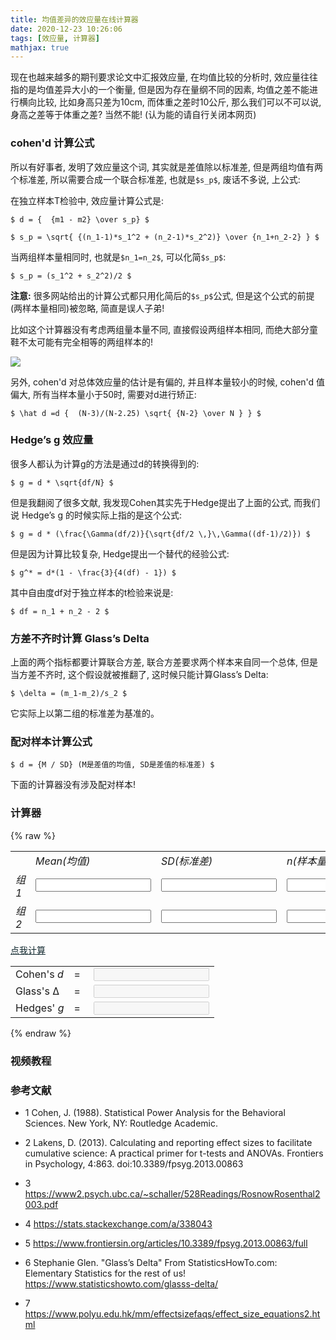 ```yaml
---
title: 均值差异的效应量在线计算器
date: 2020-12-23 10:26:06
tags: [效应量, 计算器]
mathjax: true
---
```


现在也越来越多的期刊要求论文中汇报效应量, 在均值比较的分析时, 
效应量往往指的是均值差异大小的一个衡量, 但是因为存在量纲不同的因素,
均值之差不能进行横向比较, 比如身高只差为10cm, 而体重之差时10公斤, 
那么我们可以不可以说, 身高之差等于体重之差? 当然不能! (认为能的请自行关闭本网页)

<!-- more -->
<!-- toc -->

### cohen'd 计算公式

所以有好事者, 发明了效应量这个词, 其实就是差值除以标准差, 但是两组均值有两个标准差, 
所以需要合成一个联合标准差, 也就是`$s_p$`, 废话不多说, 上公式:

在独立样本T检验中, 效应量计算公式是:

`$
d = {  {m1 - m2} \over s_p}
$`

`$
s_p = \sqrt{ {(n_1-1)*s_1^2 + (n_2-1)*s_2^2)} \over {n_1+n_2-2} }
$`

当两组样本量相同时, 也就是`$n_1=n_2$`, 可以化简`$s_p$`:

`$
s_p = (s_1^2 + s_2^2)/2
$`

**注意:** 很多网站给出的计算公式都只用化简后的`$s_p$`公式, 但是这个公式的前提(两样本量相同)被忽略, 
简直是误人子弟!

比如这个计算器没有考虑两组量本量不同, 直接假设两组样本相同, 而绝大部分童鞋不太可能有完全相等的两组样本的!

<img src="error-img.png">

另外, cohen'd 对总体效应量的估计是有偏的, 并且样本量较小的时候, cohen'd 值偏大, 所有当样本量小于50时, 
需要对d进行矫正:

`$
\hat d =d {  (N-3)/(N-2.25) \sqrt{ {N-2} \over N } }
$`

### Hedge’s g 效应量

很多人都认为计算g的方法是通过d的转换得到的:

`$
g = d * \sqrt{df/N}
$`


但是我翻阅了很多文献, 我发现Cohen其实先于Hedge提出了上面的公式, 
而我们说 Hedge’s g 的时候实际上指的是这个公式:

`$
g = d * (\frac{\Gamma(df/2)}{\sqrt{df/2 \,}\,\Gamma((df-1)/2)})
$`


但是因为计算比较复杂, Hedge提出一个替代的经验公式:

`$
g^* = d*(1 - \frac{3}{4(df) - 1})
$`

其中自由度df对于独立样本的t检验来说是:

`$
df = n_1 + n_2 - 2
$`

### 方差不齐时计算 Glass’s Delta

上面的两个指标都要计算联合方差, 联合方差要求两个样本来自同一个总体, 但是当方差不齐时, 这个假设就被推翻了, 
这时候只能计算Glass’s Delta:


`$
\delta = (m_1-m_2)/s_2
$`

它实际上以第二组的标准差为基准的。

### 配对样本计算公式

`$
d = {M / SD} (M是差值的均值, SD是差值的标准差)
$`

下面的计算器没有涉及配对样本!

### 计算器

{% raw %}

<form id="calculator"><table cellpadding="0" cellspacing="0">
  <tbody><tr>
      <td width="60">&nbsp;</td>
      <td width="50"><div><em>Mean(均值)</em></div></td>
      <td width="50"><div><em>SD(标准差)</em></div></td>
      <td width="50"><div><em>n(样本量)</em></div></td>
    </tr>
    <tr>
      <td valign="middle"><em>组 1</em></td>
      <td valign="middle"><input class="form-control" style="color:black;" name="m1" type="number" tabindex="1" size="8"></td>
      <td valign="middle"><input class="form-control" style="color:black;" name="sd1" type="number" tabindex="2" size="8"></td>
      <td valign="middle"><input class="form-control" style="color:black;" name="n1" type="number" tabindex="3" size="8" step=1></td>
    </tr>
    <tr>
      <td valign="middle"><em>组 2</em></td>
      <td valign="middle"><input class="form-control" style="color:black;" name="m2" type="number" tabindex="4" size="8"></td>
      <td valign="middle"><input class="form-control" style="color:black;" name="sd2" type="number" tabindex="5" size="8"></td>
      <td valign="middle"><input class="form-control" style="color:black;" name="n2" type="number" tabindex="6" size="8" step=1></td>
    </tr>
  </tbody>
</table>

<a class="btn btn-block" style="color: #142b31;" onclick="calculate()" href="#计算器">点我计算</a>
<table cellspacing="0" cellpadding="3">
    <tbody><tr>
      <td valign="middle">Cohen's <em>d</em></td>
      <td width="15" valign="middle">=</td>
      <td valign="middle"><input type="number" disabled size="15" name="resultD" readonly="true"></td>
    </tr>
    <tr>
      <td valign="middle">Glass's Δ</td>
      <td width="15" valign="middle">=</td>
      <td valign="middle"><input name="resultG" type="number" disabled class="" size="15" readonly="true"></td>
    </tr>
    <tr>
      <td valign="middle">Hedges' <em>g</em></td>
      <td width="15" valign="middle">=</td>
      <td valign="middle"><input name="resultH" type="number" disabled class="" size="15" readonly="true"></td>
    </tr>
  </tbody>
</table></form>
<style>
input.error{
    border: 2px solid #eb0505;
}
</style>
<script>
function calculate(){
    let form = document.getElementById('calculator');
    var m1 = parseFloat(form.m1.value);
    var m2 = parseFloat(form.m2.value);
    var sd1 = parseFloat(form.sd1.value);
    var sd2 = parseFloat(form.sd2.value);
    var n1 = parseFloat(form.n1.value);
    var n2 = parseFloat(form.n2.value);
    var data = {m1, m2, sd1, sd2, n1, n2}
    var dataVal = true;
    console.log(data)
    Object.keys(data).forEach((k, _)=>{
        console.log(k)
        if(isNaN(data[k])){
            dataVal = false
            form[k].classList.add('error')
        }
    })
    if(!dataVal)return;
    var glass_d = (m1-m2)/sd2;
    if (n1 >= 2 && n2 >= 2){
        var d_lower_1 = ((n1-1)*(sd1*sd1))+((n2-1)*(sd2*sd2));
        var d_lower_2 = (n1+n2-2);
        var d_lower = Math.sqrt(d_lower_1/d_lower_2);
        var cohen_d = (m1-m2)/d_lower;
        var hedges_g = cohen_d*( 1- ( 3 / ( (4*(n1+n2))-9 )  ) );
    } else {
        hedges_g = "";
    }
    form.resultD.value = cohen_d.toFixed(8);
    form.resultG.value = glass_d.toFixed(8);
    form.resultH.value = hedges_g.toFixed(8);
}
</script>
{% endraw %}


### 视频教程



### 参考文献

- 1 Cohen, J. (1988). Statistical Power Analysis for the Behavioral Sciences. New York, NY: Routledge Academic.

- 2 Lakens, D. (2013). Calculating and reporting effect sizes to facilitate cumulative science: A practical primer for t-tests and ANOVAs. Frontiers in Psychology, 4:863. doi:10.3389/fpsyg.2013.00863

- 3 https://www2.psych.ubc.ca/~schaller/528Readings/RosnowRosenthal2003.pdf

- 4 https://stats.stackexchange.com/a/338043

- 5 https://www.frontiersin.org/articles/10.3389/fpsyg.2013.00863/full

- 6 Stephanie Glen. "Glass’s Delta" From StatisticsHowTo.com: Elementary Statistics for the rest of us! https://www.statisticshowto.com/glasss-delta/

- 7 https://www.polyu.edu.hk/mm/effectsizefaqs/effect_size_equations2.html